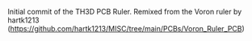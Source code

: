 Initial commit of the TH3D PCB Ruler. Remixed from the Voron ruler by hartk1213 (https://github.com/hartk1213/MISC/tree/main/PCBs/Voron_Ruler_PCB)
